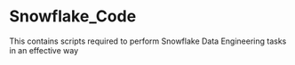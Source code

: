 # Snowflake_Code
This contains scripts required to perform Snowflake Data Engineering tasks in an effective way
